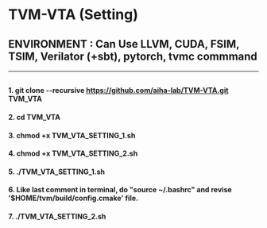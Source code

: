 # TVM-VTA (Setting)

## ENVIRONMENT : Can Use LLVM, CUDA, FSIM, TSIM, Verilator (+sbt), pytorch, tvmc commmand
-----
## <Write command in HOME directory>

#### 1.   git clone --recursive https://github.com/aiha-lab/TVM-VTA.git TVM_VTA
  
#### 2.   cd TVM_VTA
  
#### 3.   chmod +x TVM_VTA_SETTING_1.sh

#### 4.   chmod +x TVM_VTA_SETTING_2.sh

#### 5.   ./TVM_VTA_SETTING_1.sh

#### 6.   Like last comment in terminal, do "source ~/.bashrc" and revise '$HOME/tvm/build/config.cmake' file.

#### 7.   ./TVM_VTA_SETTING_2.sh
